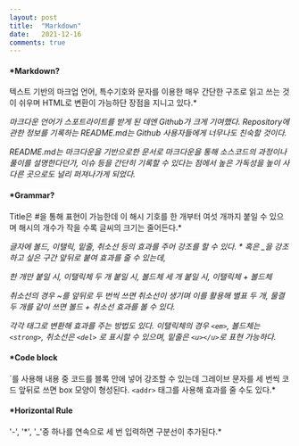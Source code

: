 ```yaml
---
layout: post
title:  "Markdown"
date:   2021-12-16
comments: true
---
```


#### *Markdown? 
텍스트 기반의 마크업 언어,
특수기호와 문자를 이용한 매우 간단한 구조로 읽고 쓰는 것이 쉬우며 
HTML로 변환이 가능하단 장점을 지니고 있다.*

*마크다운 언어가 스포트라이트를 받게 된 데엔 Github가 크게 기여했다.
Repository에 관한 정보를 기록하는 README.md는
Github 사용자들에게 너무나도 친숙할 것이다.*

*README.md는 마크다운을 기반으로한 문서로 마크다운을 통해
소스코드의 과정이나 풀이를 설명한다던가, 이슈 등을 간단히 기록할 수 있다는
점에서 높은 가독성을 높이 사 다른 곳으로도 널리 퍼져나가게 되었다.*

#### *Grammar?
Title은 #을 통해 표현이 가능한데 이 해시 기호를 한 개부터 여섯 개까지
붙일 수 있으며 해시의 개수가 작을 수록 글씨의 크기는 줄어든다.*

*글자에 볼드, 이탤릭, 밑줄, 취소선 등의 효과를 주어 강조를 할 수 있다.
\* 혹은 \_을 강조하고 싶은 구간 앞뒤로 붙여 효과를 줄 수 있는데,*

*한 개만 붙일 시, 이탤릭체
두 개 붙일 시, 볼드체
세 개 붙일 시, 이탤릭체 + 볼드체*

*취소선의 경우 ~를 앞뒤로 두 번씩 쓰면 취소선이 생기며
이를 활용해 별표 두 개, 물결 두 개를 같이 쓰면 볼드 + 취소선 효과를 볼 수 있다.*

*각각 태그로 변환해 효과를 주는 방법도 있다.
이탤릭체의 경우 ```<em>```, 볼드체는 ```<strong>```, 취소선은 ```<del>``` 로 표시할 수 있으며,
밑줄은 ```<u></u>```로 표현 가능하다.*
  
#### *Code block
`를 사용해 내용 중 코드를 블록 안에 넣어 강조할 수 있는데
그레이브 문자를 세 번씩 코드 앞뒤로 쓰면 box 모양이 형성된다.
```<addr>``` 태그를 사용해 효과를 줄 수도 있다.*

#### *Horizontal Rule
'-', '\*', '\_'중 하나를 연속으로 세 번 입력하면 구분선이 추가된다.*
